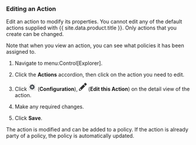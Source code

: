 ### Editing an Action

Edit an action to modify its properties. You cannot edit any of the
default actions supplied with {{ site.data.product.title }}. Only actions that you
create can be changed.

Note that when you view an action, you can see what policies it has been
assigned to.

1.  Navigate to menu:Control\[Explorer\].

2.  Click the **Actions** accordion, then click on the action you need
    to edit.

3.  Click ![image](/images/1847.png) (**Configuration**),
    ![image](/images/1851.png) (**Edit this Action**) on the detail view
    of the action.

4.  Make any required changes.

5.  Click **Save**.

The action is modified and can be added to a policy. If the action is
already party of a policy, the policy is automatically updated.
